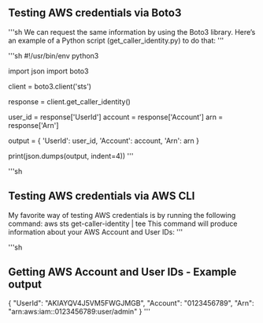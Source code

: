 ## Testing AWS credentials via Boto3
'''sh
We can request the same information by using the Boto3 library. 
Here’s an example of a Python script (get_caller_identity.py) 
to do that:
'''

'''sh
#!/usr/bin/env python3

import json
import boto3

client = boto3.client('sts')

response = client.get_caller_identity()

user_id = response['UserId']
account = response['Account']
arn = response['Arn']

output = {
    'UserId': user_id,
    'Account': account,
    'Arn': arn
}

print(json.dumps(output, indent=4))
'''

'''sh
## Testing AWS credentials via AWS CLI
My favorite way of testing AWS credentials is by running the following command:
    aws sts get-caller-identity | tee
    This command will produce information about your AWS Account and User IDs:
'''

'''sh
## Getting AWS Account and User IDs - Example output
{
    "UserId": "AKIAYQV4J5VM5FWGJMGB",
    "Account": "0123456789",
    "Arn": "arn:aws:iam::0123456789:user/admin"
}
'''